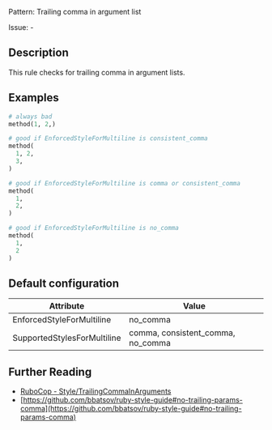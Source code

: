 Pattern: Trailing comma in argument list

Issue: -

## Description

This rule checks for trailing comma in argument lists.

## Examples

```ruby
# always bad
method(1, 2,)

# good if EnforcedStyleForMultiline is consistent_comma
method(
  1, 2,
  3,
)

# good if EnforcedStyleForMultiline is comma or consistent_comma
method(
  1,
  2,
)

# good if EnforcedStyleForMultiline is no_comma
method(
  1,
  2
)
```

## Default configuration

Attribute | Value
--- | ---
EnforcedStyleForMultiline | no_comma
SupportedStylesForMultiline | comma, consistent_comma, no_comma

## Further Reading

* [RuboCop - Style/TrailingCommaInArguments](https://rubocop.readthedocs.io/en/latest/cops_style/#styletrailingcommainarguments)
* [https://github.com/bbatsov/ruby-style-guide#no-trailing-params-comma](https://github.com/bbatsov/ruby-style-guide#no-trailing-params-comma)

